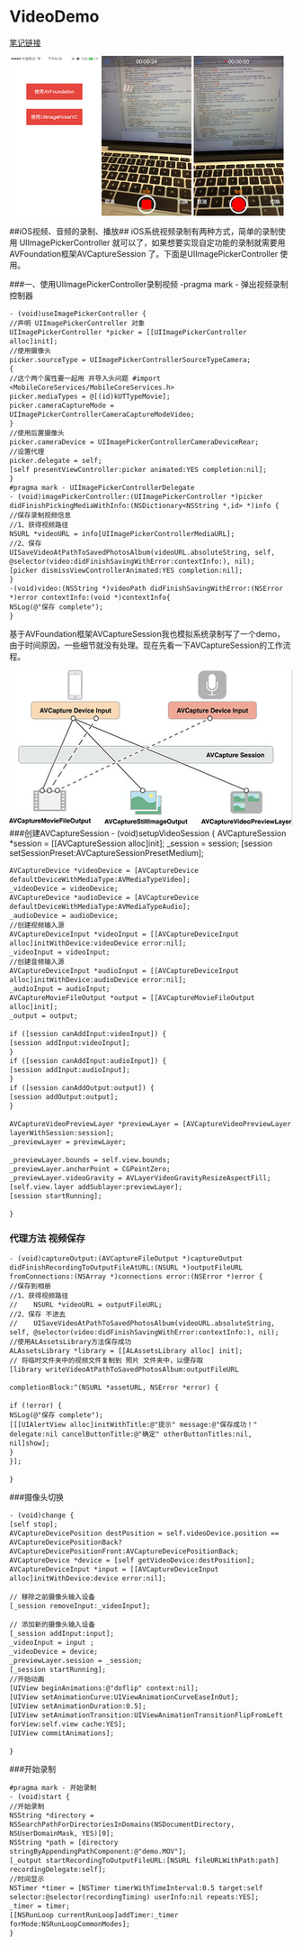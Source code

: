 # VideoDemo
[笔记链接](https://github.com/icoder20150719/VideoDemo/blob/master/AVFoundation学习.html)

![image](https://github.com/icoder20150719/VideoDemo/blob/master/image/001.PNG)
![image](https://github.com/icoder20150719/VideoDemo/blob/master/image/002.PNG)
![image](https://github.com/icoder20150719/VideoDemo/blob/master/image/003.PNG)

##iOS视频、音频的录制、播放##
iOS系统视频录制有两种方式，简单的录制使用 UIImagePickerController 就可以了，如果想要实现自定功能的录制就需要用AVFoundation框架AVCaptureSession 了。下面是UIImagePickerController 使用。

###一、使用UIImagePickerController录制视频
    -pragma mark - 弹出视频录制控制器

    - (void)useImagePickerController {
    //声明 UIImagePickerController 对象
    UIImagePickerController *picker = [[UIImagePickerController alloc]init];
    //使用摄像头
    picker.sourceType = UIImagePickerControllerSourceTypeCamera;
    {
    //这个两个属性要一起用 并导入头问题 #import <MobileCoreServices/MobileCoreServices.h>
    picker.mediaTypes = @[(id)kUTTypeMovie];
    picker.cameraCaptureMode = UIImagePickerControllerCameraCaptureModeVideo;
    }
    //使用后置摄像头
    picker.cameraDevice = UIImagePickerControllerCameraDeviceRear;
    //设置代理
    picker.delegate = self;
    [self presentViewController:picker animated:YES completion:nil];
    }
    #pragma mark - UIImagePickerControllerDelegate
    - (void)imagePickerController:(UIImagePickerController *)picker didFinishPickingMediaWithInfo:(NSDictionary<NSString *,id> *)info {
    //保存录制视频信息
    //1、获得视频路径
    NSURL *videoURL = info[UIImagePickerControllerMediaURL];
    //2、保存
    UISaveVideoAtPathToSavedPhotosAlbum(videoURL.absoluteString, self, @selector(video:didFinishSavingWithError:contextInfo:), nil);
    [picker dismissViewControllerAnimated:YES completion:nil];
    }
    -(void)video:(NSString *)videoPath didFinishSavingWithError:(NSError *)error contextInfo:(void *)contextInfo{
    NSLog(@"保存 complete");
    } 
基于AVFoundation框架AVCaptureSession我也模拟系统录制写了一个demo，由于时间原因，一些细节就没有处理。现在先看一下AVCaptureSession的工作流程。

![image](https://github.com/icoder20150719/VideoDemo/blob/master/image/a.png)
###创建AVCaptureSession
    - (void)setupVideoSession {
    AVCaptureSession *session = [[AVCaptureSession alloc]init];
    _session = session;
    [session setSessionPreset:AVCaptureSessionPresetMedium];

    AVCaptureDevice *videoDevice = [AVCaptureDevice defaultDeviceWithMediaType:AVMediaTypeVideo];
    _videoDevice = videoDevice;
    AVCaptureDevice *audioDevice = [AVCaptureDevice defaultDeviceWithMediaType:AVMediaTypeAudio];
    _audioDevice = audioDevice;
    //创建视频输入源
    AVCaptureDeviceInput *videoInput = [[AVCaptureDeviceInput alloc]initWithDevice:videoDevice error:nil];
    _videoInput = videoInput;
    //创建音频输入源
    AVCaptureDeviceInput *audioInput = [[AVCaptureDeviceInput alloc]initWithDevice:audioDevice error:nil];
    _audioInput = audioInput;
    AVCaptureMovieFileOutput *output = [[AVCaptureMovieFileOutput alloc]init];
    _output = output;

    if ([session canAddInput:videoInput]) {
    [session addInput:videoInput];
    }
    if ([session canAddInput:audioInput]) {
    [session addInput:audioInput];
    }
    if ([session canAddOutput:output]) {
    [session addOutput:output];
    }

    AVCaptureVideoPreviewLayer *previewLayer = [AVCaptureVideoPreviewLayer layerWithSession:session];
    _previewLayer = previewLayer;

    _previewLayer.bounds = self.view.bounds;
    _previewLayer.anchorPoint = CGPointZero;
    _previewLayer.videoGravity = AVLayerVideoGravityResizeAspectFill;
    [self.view.layer addSublayer:previewLayer];
    [session startRunning];

    }

### 代理方法 视频保存
    - (void)captureOutput:(AVCaptureFileOutput *)captureOutput didFinishRecordingToOutputFileAtURL:(NSURL *)outputFileURL fromConnections:(NSArray *)connections error:(NSError *)error {
    //保存到相册
    //1、获得视频路径
    //    NSURL *videoURL = outputFileURL;
    //2、保存 不进去
    //    UISaveVideoAtPathToSavedPhotosAlbum(videoURL.absoluteString, self, @selector(video:didFinishSavingWithError:contextInfo:), nil);
    //使用ALAssetsLibrary方法保存成功
    ALAssetsLibrary *library = [[ALAssetsLibrary alloc] init];
    // 将临时文件夹中的视频文件复制到 照片 文件夹中，以便存取
    [library writeVideoAtPathToSavedPhotosAlbum:outputFileURL

    completionBlock:^(NSURL *assetURL, NSError *error) {

    if (!error) {
    NSLog(@"保存 complete");
    [[[UIAlertView alloc]initWithTitle:@"提示" message:@"保存成功！" delegate:nil cancelButtonTitle:@"确定" otherButtonTitles:nil, nil]show];
    }
    }];

    }

###摄像头切换

    - (void)change {
    [self stop];
    AVCaptureDevicePosition destPosition = self.videoDevice.position == AVCaptureDevicePositionBack? AVCaptureDevicePositionFront:AVCaptureDevicePositionBack;
    AVCaptureDevice *device = [self getVideoDevice:destPosition];
    AVCaptureDeviceInput *input = [[AVCaptureDeviceInput alloc]initWithDevice:device error:nil];

    // 移除之前摄像头输入设备
    [_session removeInput:_videoInput];

    // 添加新的摄像头输入设备
    [_session addInput:input];
    _videoInput = input ;
    _videoDevice = device;
    _previewLayer.session = _session;
    [_session startRunning];
    //开始动画
    [UIView beginAnimations:@"doflip" context:nil];
    [UIView setAnimationCurve:UIViewAnimationCurveEaseInOut];
    [UIView setAnimationDuration:0.5];
    [UIView setAnimationTransition:UIViewAnimationTransitionFlipFromLeft  forView:self.view cache:YES];
    [UIView commitAnimations];

    }
###开始录制

    #pragma mark - 开始录制
    - (void)start {
    //开始录制
    NSString *directory = NSSearchPathForDirectoriesInDomains(NSDocumentDirectory, NSUserDomainMask, YES)[0];
    NSString *path = [directory stringByAppendingPathComponent:@"demo.MOV"];
    [_output startRecordingToOutputFileURL:[NSURL fileURLWithPath:path] recordingDelegate:self];
    //时间显示
    NSTimer *timer = [NSTimer timerWithTimeInterval:0.5 target:self selector:@selector(recordingTiming) userInfo:nil repeats:YES];
    _timer = timer;
    [[NSRunLoop currentRunLoop]addTimer:_timer forMode:NSRunLoopCommonModes];
    }


